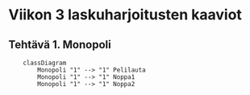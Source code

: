 # Viikon 3 laskuharjoitusten kaaviot

## Tehtävä 1. Monopoli

```mermaid
	classDiagram
		Monopoli "1" --> "1" Pelilauta
		Monopoli "1" --> "1" Noppa1
		Monopoli "1" --> "1" Noppa2
```
